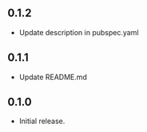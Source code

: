 ## 0.1.2

* Update description in pubspec.yaml

## 0.1.1

* Update README.md 

## 0.1.0

* Initial release.
